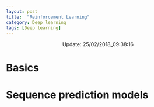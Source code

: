 ```yaml
---
layout: post
title:  "Reinforcement Learning"
category: Deep learning
tags: [Deep learning]
---
```


<center> Update: 25/02/2018_09:38:16</center>

  	
  	
  	
# Basics  	
  	
# Sequence prediction models  	
